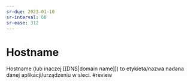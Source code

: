 ```yaml
---
sr-due: 2023-01-10
sr-interval: 60
sr-ease: 312
---
```


# Hostname
Hostname (lub inaczej [[DNS|domain name]]) to etykieta/nazwa nadana danej aplikacji/urządzeniu w sieci.
#review